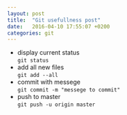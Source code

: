 ```yaml
---
layout: post
title:  "Git usefullness post"
date:   2016-04-10 17:55:07 +0200
categories: git
---
```


* display current status  
    `git status`
* add all new files  
    `git add --all`
* commit with messege  
    `git commit -m "messege to commit"`
* push to master  
    `git push -u origin master`
